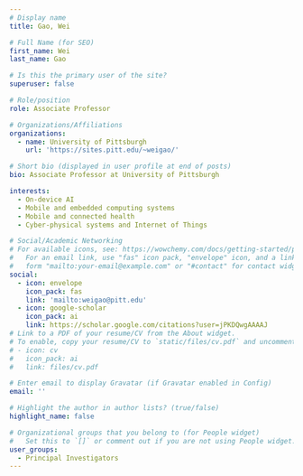 ```yaml
---
# Display name
title: Gao, Wei

# Full Name (for SEO)
first_name: Wei
last_name: Gao

# Is this the primary user of the site?
superuser: false

# Role/position
role: Associate Professor

# Organizations/Affiliations
organizations:
  - name: University of Pittsburgh
    url: 'https://sites.pitt.edu/~weigao/'

# Short bio (displayed in user profile at end of posts)
bio: Associate Professor at University of Pittsburgh 

interests:
  - On-device AI
  - Mobile and embedded computing systems 
  - Mobile and connected health
  - Cyber-physical systems and Internet of Things

# Social/Academic Networking
# For available icons, see: https://wowchemy.com/docs/getting-started/page-builder/#icons
#   For an email link, use "fas" icon pack, "envelope" icon, and a link in the
#   form "mailto:your-email@example.com" or "#contact" for contact widget.
social:
  - icon: envelope
    icon_pack: fas
    link: 'mailto:weigao@pitt.edu'
  - icon: google-scholar
    icon_pack: ai
    link: https://scholar.google.com/citations?user=jPKDQwgAAAAJ
# Link to a PDF of your resume/CV from the About widget.
# To enable, copy your resume/CV to `static/files/cv.pdf` and uncomment the lines below.
# - icon: cv
#   icon_pack: ai
#   link: files/cv.pdf

# Enter email to display Gravatar (if Gravatar enabled in Config)
email: ''

# Highlight the author in author lists? (true/false)
highlight_name: false

# Organizational groups that you belong to (for People widget)
#   Set this to `[]` or comment out if you are not using People widget.
user_groups:
  - Principal Investigators
---
```


<!--
Lorem ipsum dolor sit amet, consectetur adipiscing elit. Sed neque elit, tristique placerat feugiat ac, facilisis vitae arcu. Proin eget egestas augue. Praesent ut sem nec arcu pellentesque aliquet. Duis dapibus diam vel metus tempus vulputate.
-->

